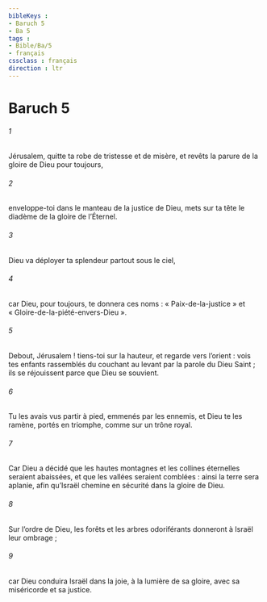 ```yaml
---
bibleKeys : 
- Baruch 5
- Ba 5
tags : 
- Bible/Ba/5
- français
cssclass : français
direction : ltr
---
```


# Baruch 5

###### 1
Jérusalem, quitte ta robe de tristesse et de misère,
et revêts la parure de la gloire de Dieu pour toujours,
###### 2
enveloppe-toi dans le manteau de la justice de Dieu,
mets sur ta tête le diadème de la gloire de l’Éternel.
###### 3
Dieu va déployer ta splendeur partout sous le ciel,
###### 4
car Dieu, pour toujours, te donnera ces noms :
« Paix-de-la-justice »
et « Gloire-de-la-piété-envers-Dieu ».
###### 5
Debout, Jérusalem ! tiens-toi sur la hauteur,
et regarde vers l’orient :
vois tes enfants rassemblés du couchant au levant
par la parole du Dieu Saint ;
ils se réjouissent parce que Dieu se souvient.
###### 6
Tu les avais vus partir à pied,
emmenés par les ennemis,
et Dieu te les ramène, portés en triomphe,
comme sur un trône royal.
###### 7
Car Dieu a décidé
que les hautes montagnes et les collines éternelles seraient abaissées,
et que les vallées seraient comblées :
ainsi la terre sera aplanie,
afin qu’Israël chemine en sécurité
dans la gloire de Dieu.
###### 8
Sur l’ordre de Dieu,
les forêts et les arbres odoriférants
donneront à Israël leur ombrage ;
###### 9
car Dieu conduira Israël dans la joie,
à la lumière de sa gloire,
avec sa miséricorde et sa justice.
